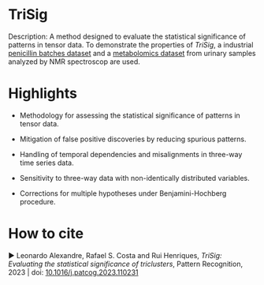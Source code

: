 # TriSig 
Description: A method designed to evaluate the statistical significance of patterns in tensor data. To demonstrate the properties of *TriSig*, a industrial [penicillin batches dataset](https://doi.org/10.1016/j.compchemeng.2019.05.037) and a [metabolomics dataset](https://journals.plos.org/plosone/article?id=10.1371/journal.pone.0167309) from urinary samples analyzed by NMR spectroscop are used.

# Highlights

* Methodology for assessing the statistical significance of patterns in tensor data.

* Mitigation of false positive discoveries by reducing spurious patterns.

* Handling of temporal dependencies and misalignments in three-way time series data.

* Sensitivity to three-way data with non-identically distributed variables.

* Corrections for multiple hypotheses under Benjamini-Hochberg procedure.

# How to cite

► Leonardo Alexandre, Rafael S. Costa and Rui Henriques, *TriSig: Evaluating the statistical significance of triclusters*, Pattern Recognition, 2023 | doi: [10.1016/j.patcog.2023.110231](https://doi.org/10.1016/j.patcog.2023.110231)
